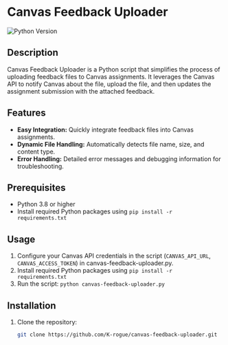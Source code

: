 # Canvas Feedback Uploader

![Python Version](https://img.shields.io/badge/Python-3.8%2B-blue)

## Description

Canvas Feedback Uploader is a Python script that simplifies the process of uploading feedback files to Canvas assignments. It leverages the Canvas API to notify Canvas about the file, upload the file, and then updates the assignment submission with the attached feedback.

## Features

- **Easy Integration:** Quickly integrate feedback files into Canvas assignments.
- **Dynamic File Handling:** Automatically detects file name, size, and content type.
- **Error Handling:** Detailed error messages and debugging information for troubleshooting.

## Prerequisites

- Python 3.8 or higher
- Install required Python packages using `pip install -r requirements.txt`

## Usage

1. Configure your Canvas API credentials in the script (`CANVAS_API_URL`, `CANVAS_ACCESS_TOKEN`) in canvas-feedback-uploader.py.
2. Install required Python packages using `pip install -r requirements.txt`
3. Run the script: `python canvas-feedback-uploader.py`

## Installation

1. Clone the repository:

   ```bash
   git clone https://github.com/K-rogue/canvas-feedback-uploader.git
